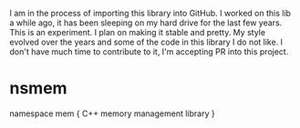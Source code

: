 I am in the process of importing this library into GitHub. I worked on this lib a while ago, it has been sleeping on my hard drive for the last few years. This is an experiment. I plan on making it stable and pretty. My style evolved over the years and some of the code in this library I do not like. I don't have much time to contribute to it, I'm accepting PR into this project.

# nsmem
namespace mem { C++ memory management library }
